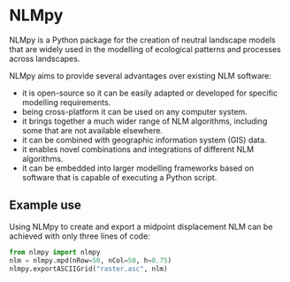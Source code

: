 # NLMpy

NLMpy is a Python package for the creation of neutral landscape models that
are widely used in the modelling of ecological patterns and processes across
landscapes.

NLMpy aims to provide several advantages over existing NLM software:

* it is open-source so it can be easily adapted or developed for specific modelling requirements.
* being cross-platform it can be used on any computer system.
* it brings together a much wider range of NLM algorithms, including some that are not available elsewhere.
* it can be combined with geographic information system (GIS) data.
* it enables novel combinations and integrations of different NLM algorithms.
* it can be embedded into larger modelling frameworks based on software that is capable of executing a Python script.  

## Example use

Using NLMpy to create and export a midpoint displacement NLM can be achieved with 
only three lines of code:

```python
from nlmpy import nlmpy
nlm = nlmpy.mpd(nRow=50, nCol=50, h=0.75)
nlmpy.exportASCIIGrid("raster.asc", nlm)
```

